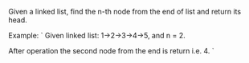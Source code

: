 Given a linked list, find the n-th node from the end of list and return its head.

Example:
`
Given linked list: 1->2->3->4->5, and n = 2.

After operation the second node from the end is return i.e. 4.
`